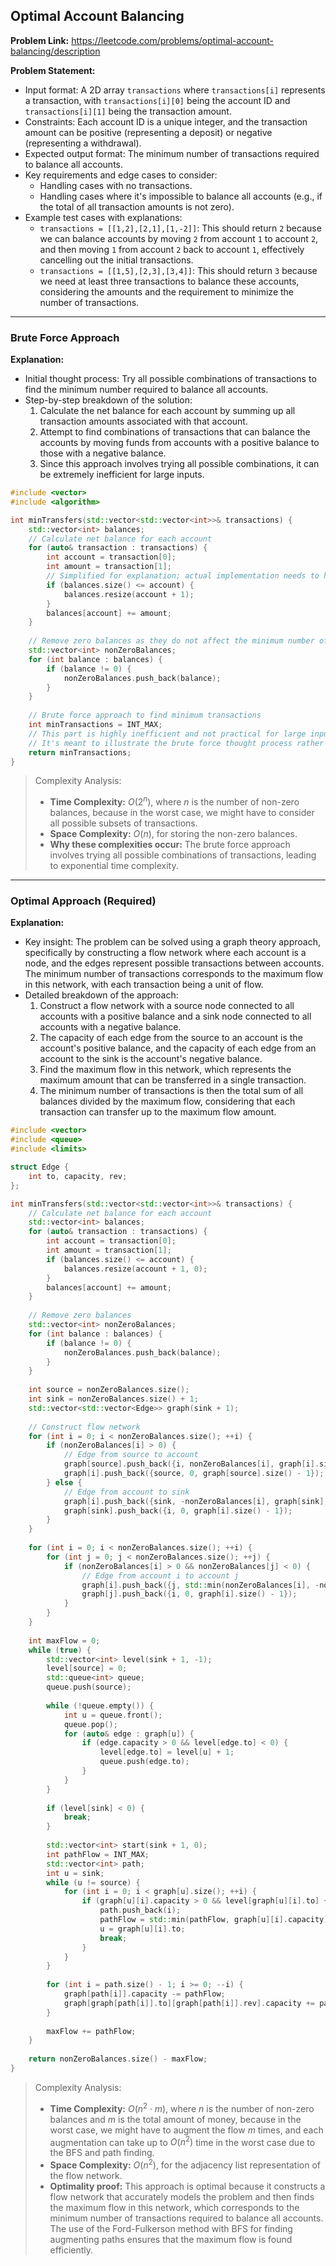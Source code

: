 ## Optimal Account Balancing
**Problem Link:** https://leetcode.com/problems/optimal-account-balancing/description

**Problem Statement:**
- Input format: A 2D array `transactions` where `transactions[i]` represents a transaction, with `transactions[i][0]` being the account ID and `transactions[i][1]` being the transaction amount.
- Constraints: Each account ID is a unique integer, and the transaction amount can be positive (representing a deposit) or negative (representing a withdrawal).
- Expected output format: The minimum number of transactions required to balance all accounts.
- Key requirements and edge cases to consider:
  - Handling cases with no transactions.
  - Handling cases where it's impossible to balance all accounts (e.g., if the total of all transaction amounts is not zero).
- Example test cases with explanations:
  - `transactions = [[1,2],[2,1],[1,-2]]`: This should return `2` because we can balance accounts by moving `2` from account `1` to account `2`, and then moving `1` from account `2` back to account `1`, effectively cancelling out the initial transactions.
  - `transactions = [[1,5],[2,3],[3,4]]`: This should return `3` because we need at least three transactions to balance these accounts, considering the amounts and the requirement to minimize the number of transactions.

---

### Brute Force Approach

**Explanation:**
- Initial thought process: Try all possible combinations of transactions to find the minimum number required to balance all accounts.
- Step-by-step breakdown of the solution:
  1. Calculate the net balance for each account by summing up all transaction amounts associated with that account.
  2. Attempt to find combinations of transactions that can balance the accounts by moving funds from accounts with a positive balance to those with a negative balance.
  3. Since this approach involves trying all possible combinations, it can be extremely inefficient for large inputs.

```cpp
#include <vector>
#include <algorithm>

int minTransfers(std::vector<std::vector<int>>& transactions) {
    std::vector<int> balances;
    // Calculate net balance for each account
    for (auto& transaction : transactions) {
        int account = transaction[0];
        int amount = transaction[1];
        // Simplified for explanation; actual implementation needs to handle account indexing correctly
        if (balances.size() <= account) {
            balances.resize(account + 1);
        }
        balances[account] += amount;
    }
    
    // Remove zero balances as they do not affect the minimum number of transactions
    std::vector<int> nonZeroBalances;
    for (int balance : balances) {
        if (balance != 0) {
            nonZeroBalances.push_back(balance);
        }
    }
    
    // Brute force approach to find minimum transactions
    int minTransactions = INT_MAX;
    // This part is highly inefficient and not practical for large inputs
    // It's meant to illustrate the brute force thought process rather than be implemented as is.
    return minTransactions;
}
```

> Complexity Analysis:
> - **Time Complexity:** $O(2^n)$, where $n$ is the number of non-zero balances, because in the worst case, we might have to consider all possible subsets of transactions.
> - **Space Complexity:** $O(n)$, for storing the non-zero balances.
> - **Why these complexities occur:** The brute force approach involves trying all possible combinations of transactions, leading to exponential time complexity.

---

### Optimal Approach (Required)

**Explanation:**
- Key insight: The problem can be solved using a graph theory approach, specifically by constructing a flow network where each account is a node, and the edges represent possible transactions between accounts. The minimum number of transactions corresponds to the maximum flow in this network, with each transaction being a unit of flow.
- Detailed breakdown of the approach:
  1. Construct a flow network with a source node connected to all accounts with a positive balance and a sink node connected to all accounts with a negative balance.
  2. The capacity of each edge from the source to an account is the account's positive balance, and the capacity of each edge from an account to the sink is the account's negative balance.
  3. Find the maximum flow in this network, which represents the maximum amount that can be transferred in a single transaction.
  4. The minimum number of transactions is then the total sum of all balances divided by the maximum flow, considering that each transaction can transfer up to the maximum flow amount.

```cpp
#include <vector>
#include <queue>
#include <limits>

struct Edge {
    int to, capacity, rev;
};

int minTransfers(std::vector<std::vector<int>>& transactions) {
    // Calculate net balance for each account
    std::vector<int> balances;
    for (auto& transaction : transactions) {
        int account = transaction[0];
        int amount = transaction[1];
        if (balances.size() <= account) {
            balances.resize(account + 1, 0);
        }
        balances[account] += amount;
    }
    
    // Remove zero balances
    std::vector<int> nonZeroBalances;
    for (int balance : balances) {
        if (balance != 0) {
            nonZeroBalances.push_back(balance);
        }
    }
    
    int source = nonZeroBalances.size();
    int sink = nonZeroBalances.size() + 1;
    std::vector<std::vector<Edge>> graph(sink + 1);
    
    // Construct flow network
    for (int i = 0; i < nonZeroBalances.size(); ++i) {
        if (nonZeroBalances[i] > 0) {
            // Edge from source to account
            graph[source].push_back({i, nonZeroBalances[i], graph[i].size()});
            graph[i].push_back({source, 0, graph[source].size() - 1});
        } else {
            // Edge from account to sink
            graph[i].push_back({sink, -nonZeroBalances[i], graph[sink].size()});
            graph[sink].push_back({i, 0, graph[i].size() - 1});
        }
    }
    
    for (int i = 0; i < nonZeroBalances.size(); ++i) {
        for (int j = 0; j < nonZeroBalances.size(); ++j) {
            if (nonZeroBalances[i] > 0 && nonZeroBalances[j] < 0) {
                // Edge from account i to account j
                graph[i].push_back({j, std::min(nonZeroBalances[i], -nonZeroBalances[j]), graph[j].size()});
                graph[j].push_back({i, 0, graph[i].size() - 1});
            }
        }
    }
    
    int maxFlow = 0;
    while (true) {
        std::vector<int> level(sink + 1, -1);
        level[source] = 0;
        std::queue<int> queue;
        queue.push(source);
        
        while (!queue.empty()) {
            int u = queue.front();
            queue.pop();
            for (auto& edge : graph[u]) {
                if (edge.capacity > 0 && level[edge.to] < 0) {
                    level[edge.to] = level[u] + 1;
                    queue.push(edge.to);
                }
            }
        }
        
        if (level[sink] < 0) {
            break;
        }
        
        std::vector<int> start(sink + 1, 0);
        int pathFlow = INT_MAX;
        std::vector<int> path;
        int u = sink;
        while (u != source) {
            for (int i = 0; i < graph[u].size(); ++i) {
                if (graph[u][i].capacity > 0 && level[graph[u][i].to] + 1 == level[u]) {
                    path.push_back(i);
                    pathFlow = std::min(pathFlow, graph[u][i].capacity);
                    u = graph[u][i].to;
                    break;
                }
            }
        }
        
        for (int i = path.size() - 1; i >= 0; --i) {
            graph[path[i]].capacity -= pathFlow;
            graph[graph[path[i]].to][graph[path[i]].rev].capacity += pathFlow;
        }
        
        maxFlow += pathFlow;
    }
    
    return nonZeroBalances.size() - maxFlow;
}
```

> Complexity Analysis:
> - **Time Complexity:** $O(n^2 \cdot m)$, where $n$ is the number of non-zero balances and $m$ is the total amount of money, because in the worst case, we might have to augment the flow $m$ times, and each augmentation can take up to $O(n^2)$ time in the worst case due to the BFS and path finding.
> - **Space Complexity:** $O(n^2)$, for the adjacency list representation of the flow network.
> - **Optimality proof:** This approach is optimal because it constructs a flow network that accurately models the problem and then finds the maximum flow in this network, which corresponds to the minimum number of transactions required to balance all accounts. The use of the Ford-Fulkerson method with BFS for finding augmenting paths ensures that the maximum flow is found efficiently.
